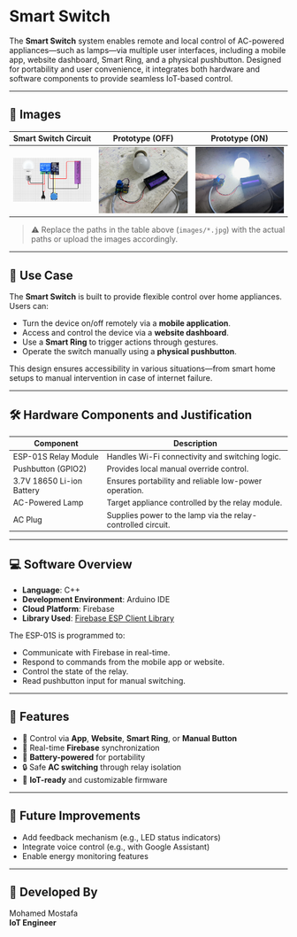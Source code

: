 # Smart Switch

The **Smart Switch** system enables remote and local control of AC-powered appliances—such as lamps—via multiple user interfaces, including a mobile app, website dashboard, Smart Ring, and a physical pushbutton. Designed for portability and user convenience, it integrates both hardware and software components to provide seamless IoT-based control.

---

## 📸 Images

| Smart Switch Circuit | Prototype (OFF) | Prototype (ON) |
|----------------------|------------------|-----------------|
| ![Circuit](images/Circuit.png) | ![Prototype OFF](images/Prototype_OFF.jpg) | ![Prototype ON](images/Prototype_ON.jpg) |

> ⚠️ Replace the paths in the table above (`images/*.jpg`) with the actual paths or upload the images accordingly.

---

## 📌 Use Case

The **Smart Switch** is built to provide flexible control over home appliances. Users can:

- Turn the device on/off remotely via a **mobile application**.
- Access and control the device via a **website dashboard**.
- Use a **Smart Ring** to trigger actions through gestures.
- Operate the switch manually using a **physical pushbutton**.

This design ensures accessibility in various situations—from smart home setups to manual intervention in case of internet failure.

---

## 🛠️ Hardware Components and Justification

| Component                     | Description                                                                 |
|------------------------------|-----------------------------------------------------------------------------|
| ESP-01S Relay Module          | Handles Wi-Fi connectivity and switching logic.                            |
| Pushbutton (GPIO2)            | Provides local manual override control.                                    |
| 3.7V 18650 Li-ion Battery     | Ensures portability and reliable low-power operation.                      |
| AC-Powered Lamp               | Target appliance controlled by the relay module.                           |
| AC Plug                       | Supplies power to the lamp via the relay-controlled circuit.               |

---

## 💻 Software Overview

- **Language**: C++  
- **Development Environment**: Arduino IDE  
- **Cloud Platform**: Firebase  
- **Library Used**: [Firebase ESP Client Library](https://github.com/mobizt/Firebase-ESP-Client)  

The ESP-01S is programmed to:
- Communicate with Firebase in real-time.
- Respond to commands from the mobile app or website.
- Control the state of the relay.
- Read pushbutton input for manual switching.

---

## 🚀 Features

- 🔌 Control via **App**, **Website**, **Smart Ring**, or **Manual Button**
- 📶 Real-time **Firebase** synchronization
- 🔋 **Battery-powered** for portability
- 🔒 Safe **AC switching** through relay isolation
- 🧠 **IoT-ready** and customizable firmware

---

## 🧪 Future Improvements

- Add feedback mechanism (e.g., LED status indicators)
- Integrate voice control (e.g., with Google Assistant)
- Enable energy monitoring features

---

## 👤 Developed By

Mohamed Mostafa  
**IoT Engineer**  

